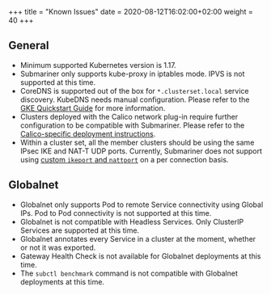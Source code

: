 +++
title = "Known Issues"
date = 2020-08-12T16:02:00+02:00
weight = 40
+++

## General

* Minimum supported Kubernetes version is 1.17.
* Submariner only supports kube-proxy in iptables mode. IPVS is not supported at this time.
* CoreDNS is supported out of the box for `*.clusterset.local` service discovery. KubeDNS needs manual configuration. Please refer to the
[GKE Quickstart Guide](../../getting-started/quickstart/managed-kubernetes/gke/#final-workaround-for-kubedns) for more information.
* Clusters deployed with the Calico network plug-in require further configuration to be compatible with Submariner. Please refer to the
[Calico-specific deployment instructions](../deployment/calico/).
* Within a cluster set, all the member clusters should be using the same IPsec IKE and NAT-T UDP ports.
Currently, Submariner does not support using [custom `ikeport` and `nattport`](../deployment/subctl/#join-flags-ipsec) on a per connection basis.

## Globalnet

* Globalnet only supports Pod to remote Service connectivity using Global IPs. Pod to Pod connectivity is not supported at this time.
* Globalnet is not compatible with Headless Services. Only ClusterIP Services are supported at this time.
* Globalnet annotates every Service in a cluster at the moment, whether or not it was exported.
* Gateway Health Check is not available for Globalnet deployments at this time.
* The `subctl benchmark` command is not compatible with Globalnet deployments at this time.
